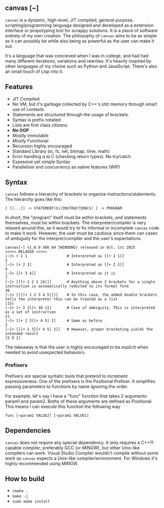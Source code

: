 canvas [~]
----------
`canvas` is a dynamic, high-level, JIT compiled, general purpose, scripting/programming language designed and developed as a extension interface or propotyping tool for scrappy solutions. It is a piece of software entirely of my own creation. The philosophy of `canvas` aims to be as simple as it can possibly be while also being as powerful as the user can make it out.

It's a language that was concieved when I was in college, and had had many different iterations, variations and rewrites. It's heavily inspired by other languages of my choise such as Python and JavaScript. There's also an small touch of Lisp into it.

## Features
- JIT Compiled
- No VM, but it's garbage collected by C++'s std::memory through smart use of contexts
- Statements are structured through the usage of brackets.
- Syntax is prefix notated
- Lists are first class citizens
- **No OOP**
- _Mostly_ immutable
- _Mostly_ Functional
- Recursion highly encouraged
- Standard Library (io, fs, net, bitmap, time, math)
- Error handling _a la_ C (checking return types). No try/catch
- Expessive yet simple Syntax
- Parallelism and concurrency as native features (WIP)

## Syntax

`canvas` follows a hierarchy of brackets to organize instructions/statements. The hierarchy goes like this:

```
[ []...[] -> STATEMENT(S)/INSTRUCTION(S) ] -> PROGRAM

```

In short, the "program" itself must be within brackets, and statements themselves, must be within brackets. The interpreter/compiler is very relaxed around this, as it would try to fix informal or incomplete `canvas` code to make it work. However, the user must be cautious since there can cases of ambiguity for the interprer/compiler and the user's expectations.

```
canvas[~] v1.0.0 X86_64 [WINDOWS] released in Oct. 1st 2025
>>>>> RELAXED <<<<<
[~]> + 1 1                  # Interpreted as [[+ 1 1]]
2
[~]> [+ 2 2]                # Interpreted as [[+ 2 2]]
4
[~]> [[+ 3 4]]              # Interpreted as it is
7
[~]> [[[+ 2 2 2 24]]]       # Anything above 2 brackets for a single instruction is automatically reducted to its formal form
30
[~]> [[[[+ 1 2 3 4 5]]]]    # In this case, the added double brackets tells the interpreter this can be treated as a list 
[15]
[~]> [+ 2 2][+ 10 11]       # Case of ambiguity. This is interpreted as a set of instruction
21
[~]> [[+ 2 3][+ 4 5] 2]     # Same as before
2
[~]> [[[+ 2 3][+ 4 5] 2]]   # However, proper bracketing yields the intended result
[5 9 2]
```

The takeaway is that the user is highly encouraged to be explicit when needed to avoid unexpected behaviors.

### Prefixers

Prefixers are special syntatic tools that pretend to increment expressiveness. One of the prefixers is the Positional Prefixer. It simplifies passing parameters to functions by name ignoring the order.

For example, let's say I have a "func" function that takes 2 arguments: param1 and param2. Boths of these arguments are defined as Positional. This means I can execute this function the following way

```func [~param2 VALUE2] [~param1 VALUE1]```

## Dependencies
`canvas` does not require any special dependency. It only requires a C++11 capable compiler, preferably GCC (or MINGW), but other Unix-like compilers can work. Visual Studio Compiler wouldn't compile without some work as `canvas` expects a Unix-like compiler/environment. For Windows it's highly recommended using MINGW.

## How to build
- `cmake .`
- `make -j`
- `sudo make install`